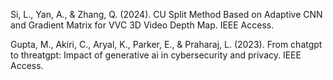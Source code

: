 Si, L., Yan, A., & Zhang, Q. (2024). CU Split Method Based on Adaptive CNN and Gradient Matrix for VVC 3D Video Depth Map. IEEE Access.

Gupta, M., Akiri, C., Aryal, K., Parker, E., & Praharaj, L. (2023). From chatgpt to threatgpt: Impact of generative ai in cybersecurity and privacy. IEEE Access.
